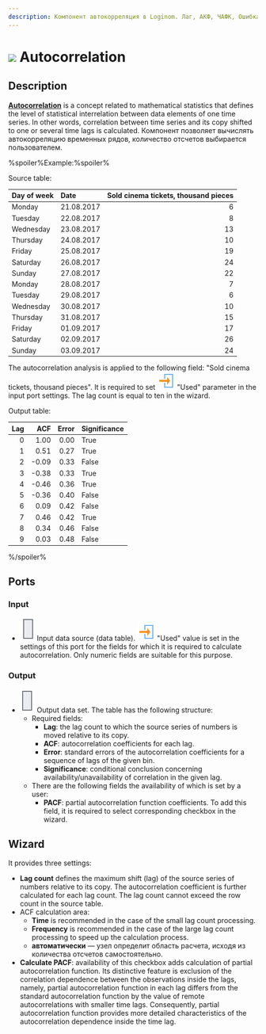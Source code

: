 ```yaml
---
description: Компонент автокорреляция в Loginom. Лаг, АКФ, ЧАФК, Ошибка, Значимость. Мастер настройки.
---
```

# ![ ](./../../images/icons/components/autocorrelation_default.svg) Autocorrelation

## Description

**[Autocorrelation](https://wiki.loginom.ru/articles/autocorrelation.html)** is a concept related to mathematical statistics that defines the level of statistical interrelation between data elements of one time series. In other words, correlation between time series and its copy shifted to one or several time lags is calculated. Компонент позволяет вычислять автокорреляцию временных рядов, количество отсчетов выбирается пользователем.

%spoiler%Example:%spoiler%

Source table:

| Day of week | Date | Sold cinema tickets, thousand pieces |
| :----------- | :---- | ---------------------------------: |
| Monday | 21.08.2017 | 6 |
| Tuesday | 22.08.2017 | 8 |
| Wednesday | 23.08.2017 | 13 |
| Thursday | 24.08.2017 | 10 |
| Friday | 25.08.2017 | 19 |
| Saturday | 26.08.2017 | 24 |
| Sunday | 27.08.2017 | 22 |
| Monday | 28.08.2017 | 7 |
| Tuesday | 29.08.2017 | 6 |
| Wednesday | 30.08.2017 | 10 |
| Thursday | 31.08.2017 | 15 |
| Friday | 01.09.2017 | 17 |
| Saturday | 02.09.2017 | 26 |
| Sunday | 03.09.2017 | 24 |

The autocorrelation analysis is applied to the following field: "Sold cinema tickets, thousand pieces". It is required to set ![ ](./../../images/icons/common/usage-types/active_default.svg) "Used" parameter in the input port settings. The lag count is equal to ten in the wizard.

Output table:

| Lag | ACF | Error | Significance |
| ------: | ------: | ------------: | :-------------------- |
| 0 | 1.00 | 0.00 | True |
| 1 | 0.51 | 0.27 | True |
| 2 | -0.09 | 0.33 | False |
| 3 | -0.38 | 0.33 | True |
| 4 | -0.46 | 0.36 | True |
| 5 | -0.36 | 0.40 | False |
| 6 | 0.09 | 0.42 | False |
| 7 | 0.46 | 0.42 | True |
| 8 | 0.34 | 0.46 | False |
| 9 | 0.03 | 0.48 | False |

%/spoiler%

## Ports

### Input

* ![ ](./../../images/icons/app/node/ports/inputs/table_inactive.svg) Input data source (data table). ![ ](./../../images/icons/common/usage-types/active_default.svg) "Used" value is set in the settings of this port for the fields for which it is required to calculate autocorrelation. Only numeric fields are suitable for this purpose.

### Output

* ![ ](./../../images/icons/app/node/ports/outputs/table_inactive.svg) Output data set. The table has the following structure:
   * Required fields:
      * **Lag**: the lag count to which the source series of numbers is moved relative to its copy.
      * **ACF**: autocorrelation coefficients for each lag.
      * **Error**: standard errors of the autocorrelation coefficients for a sequence of lags of the given bin.
      * **Significance**: conditional conclusion concerning availability/unavailability of correlation in the given lag.
   * There are the following fields the availability of which is set by a user:
      * **PACF**: partial autocorrelation function coefficients. To add this field, it is required to select corresponding checkbox in the wizard.

## Wizard

It provides three settings:

* **Lag count** defines the maximum shift (lag) of the source series of numbers relative to its copy. The autocorrelation coefficient is further calculated for each lag count. The lag count cannot exceed the row count in the source table.
* ACF calculation area:
   * **Time** is recommended in the case of the small lag count processing.
   * **Frequency** is recommended in the case of the large lag count processing to speed up the calculation process.
   * **автоматически** — узел определит область расчета, исходя из количества отсчетов самостоятельно.
* **Calculate PACF**: availability of this checkbox adds calculation of partial autocorrelation function. Its distinctive feature is exclusion of the correlation dependence between the observations inside the lags, namely, partial autocorrelation function in each lag differs from the standard autocorrelation function by the value of remote autocorrelations with smaller time lags. Consequently, partial autocorrelation function provides more detailed characteristics of the autocorrelation dependence inside the time lag.
